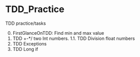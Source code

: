 # TDD_Practice
TDD practice/tasks

0. FirstGlanceOnTDD: Find min and max value
1. TDD +-*/ two Int numbers.
1.1. TDD Division float numbers
2. TDD Exceptions
3. TDD Long if
